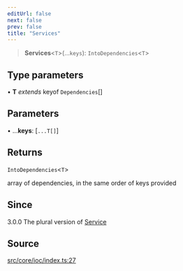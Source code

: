 ```yaml
---
editUrl: false
next: false
prev: false
title: "Services"
---
```


> **Services**\<`T`\>(...`keys`): `IntoDependencies`\<`T`\>

## Type parameters

• **T** *extends* keyof `Dependencies`[]

## Parameters

• ...**keys**: [`...T[]`]

## Returns

`IntoDependencies`\<`T`\>

array of dependencies, in the same order of keys provided

## Since

3.0.0
The plural version of [Service](../../../../../../v4/api/functions/service)

## Source

[src/core/ioc/index.ts:27](https://github.com/sern-handler/handler/blob/fb418c06758b6f3318bf4b5f58a58540139be8d4/src/core/ioc/index.ts#L27)
